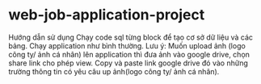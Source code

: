 # web-job-application-project
Hướng dẫn sử dụng 
Chạy code sql từng block để tạo cơ sở dữ liệu và các bảng.
Chạy application như bình thường.
Lưu ý:
Muốn upload ảnh (logo công ty/ ảnh cá nhân) lên application thì đưa ảnh vào google drive, chọn share link cho phép view. 
Copy và paste link google drive đó vào những trường thông tin có yêu câu up ảnh(logo công ty/ ảnh cá nhân). 
